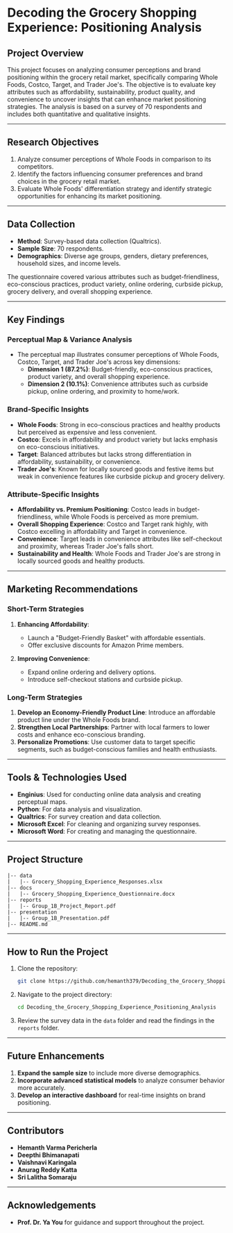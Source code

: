 # Decoding the Grocery Shopping Experience: Positioning Analysis

## Project Overview

This project focuses on analyzing consumer perceptions and brand positioning within the grocery retail market, specifically comparing Whole Foods, Costco, Target, and Trader Joe's. The objective is to evaluate key attributes such as affordability, sustainability, product quality, and convenience to uncover insights that can enhance market positioning strategies. The analysis is based on a survey of 70 respondents and includes both quantitative and qualitative insights.

---

## Research Objectives

1. Analyze consumer perceptions of Whole Foods in comparison to its competitors.
2. Identify the factors influencing consumer preferences and brand choices in the grocery retail market.
3. Evaluate Whole Foods' differentiation strategy and identify strategic opportunities for enhancing its market positioning.

---

## Data Collection

- **Method**: Survey-based data collection (Qualtrics).
- **Sample Size**: 70 respondents.
- **Demographics**: Diverse age groups, genders, dietary preferences, household sizes, and income levels.

The questionnaire covered various attributes such as budget-friendliness, eco-conscious practices, product variety, online ordering, curbside pickup, grocery delivery, and overall shopping experience.

---

## Key Findings

### Perceptual Map & Variance Analysis

- The perceptual map illustrates consumer perceptions of Whole Foods, Costco, Target, and Trader Joe's across key dimensions:
  - **Dimension 1 (87.2%)**: Budget-friendly, eco-conscious practices, product variety, and overall shopping experience.
  - **Dimension 2 (10.1%)**: Convenience attributes such as curbside pickup, online ordering, and proximity to home/work.

### Brand-Specific Insights

- **Whole Foods**: Strong in eco-conscious practices and healthy products but perceived as expensive and less convenient.
- **Costco**: Excels in affordability and product variety but lacks emphasis on eco-conscious initiatives.
- **Target**: Balanced attributes but lacks strong differentiation in affordability, sustainability, or convenience.
- **Trader Joe's**: Known for locally sourced goods and festive items but weak in convenience features like curbside pickup and grocery delivery.

### Attribute-Specific Insights

- **Affordability vs. Premium Positioning**: Costco leads in budget-friendliness, while Whole Foods is perceived as more premium.
- **Overall Shopping Experience**: Costco and Target rank highly, with Costco excelling in affordability and Target in convenience.
- **Convenience**: Target leads in convenience attributes like self-checkout and proximity, whereas Trader Joe's falls short.
- **Sustainability and Health**: Whole Foods and Trader Joe's are strong in locally sourced goods and healthy products.

---

## Marketing Recommendations

### Short-Term Strategies

1. **Enhancing Affordability**:

   - Launch a "Budget-Friendly Basket" with affordable essentials.
   - Offer exclusive discounts for Amazon Prime members.

2. **Improving Convenience**:

   - Expand online ordering and delivery options.
   - Introduce self-checkout stations and curbside pickup.

### Long-Term Strategies

1. **Develop an Economy-Friendly Product Line**: Introduce an affordable product line under the Whole Foods brand.
2. **Strengthen Local Partnerships**: Partner with local farmers to lower costs and enhance eco-conscious branding.
3. **Personalize Promotions**: Use customer data to target specific segments, such as budget-conscious families and health enthusiasts.

---

## Tools & Technologies Used

- **Enginius**: Used for conducting online data analysis and creating perceptual maps.
- **Python**: For data analysis and visualization.
- **Qualtrics**: For survey creation and data collection.
- **Microsoft Excel**: For cleaning and organizing survey responses.
- **Microsoft Word**: For creating and managing the questionnaire.

---

## Project Structure

```
|-- data
|   |-- Grocery_Shopping_Experience_Responses.xlsx
|-- docs
|   |-- Grocery_Shopping_Experience_Questionnaire.docx
|-- reports
|   |-- Group_1B_Project_Report.pdf
|-- presentation
|   |-- Group_1B_Presentation.pdf
|-- README.md
```

---

## How to Run the Project

1. Clone the repository:
   ```bash
   git clone https://github.com/hemanth379/Decoding_the_Grocery_Shopping_Experience_Positioning_Analysis.git
   ```
2. Navigate to the project directory:
   ```bash
   cd Decoding_the_Grocery_Shopping_Experience_Positioning_Analysis
   ```
3. Review the survey data in the `data` folder and read the findings in the `reports` folder.

---

## Future Enhancements

1. **Expand the sample size** to include more diverse demographics.
2. **Incorporate advanced statistical models** to analyze consumer behavior more accurately.
3. **Develop an interactive dashboard** for real-time insights on brand positioning.

---

## Contributors

- **Hemanth Varma Pericherla**
- **Deepthi Bhimanapati**
- **Vaishnavi Karingala**
- **Anurag Reddy Katta**
- **Sri Lalitha Somaraju**

---

## Acknowledgements

- **Prof. Dr. Ya You** for guidance and support throughout the project. 
